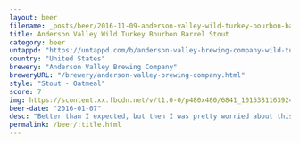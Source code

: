 ```yaml
---
layout: beer
filename: _posts/beer/2016-11-09-anderson-valley-wild-turkey-bourbon-barrel-stout.md
title: Anderson Valley Wild Turkey Bourbon Barrel Stout
category: beer
untappd: "https://untappd.com/b/anderson-valley-brewing-company-wild-turkey-bourbon-barrel-stout/130880"
country: "United States"
brewery: "Anderson Valley Brewing Company"
breweryURL: "/brewery/anderson-valley-brewing-company.html"
style: "Stout - Oatmeal"
score: 7
img: https://scontent.xx.fbcdn.net/v/t1.0-0/p480x480/6841_10153811639248745_4589085530063719353_n.jpg?oh=705d8ae03ce6427f07aac8128b735f48&oe=5B135D07
beer-date: "2016-01-07"
desc: "Better than I expected, but then I was pretty worried about this one"
permalink: /beer/:title.html
---
```

